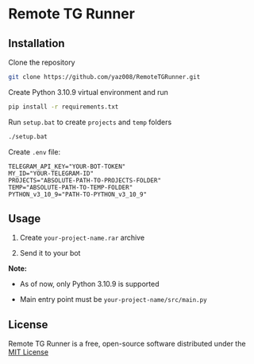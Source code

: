 # Remote TG Runner

## Installation

Clone the repository

```sh
git clone https://github.com/yaz008/RemoteTGRunner.git
```

Create Python 3.10.9 virtual environment and run

```sh
pip install -r requirements.txt 
```

Run `setup.bat` to create `projects` and `temp` folders

```sh
./setup.bat
```

Create `.env` file:

```env
TELEGRAM_API_KEY="YOUR-BOT-TOKEN"
MY_ID="YOUR-TELEGRAM-ID"
PROJECTS="ABSOLUTE-PATH-TO-PROJECTS-FOLDER"
TEMP="ABSOLUTE-PATH-TO-TEMP-FOLDER"
PYTHON_v3_10_9="PATH-TO-PYTHON_v3_10_9"
```

## Usage

1. Create `your-project-name.rar` archive

2. Send it to your bot

**Note:**

- As of now, only Python 3.10.9 is supported

- Main entry point must be `your-project-name/src/main.py`

## License

Remote TG Runner is a free, open-source software distributed under the [MIT License](LICENSE.txt)
